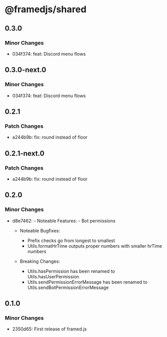 # @framedjs/shared

## 0.3.0

### Minor Changes

-   034f374: feat: Discord menu flows

## 0.3.0-next.0

### Minor Changes

-   034f374: feat: Discord menu flows

## 0.2.1

### Patch Changes

-   a244b9b: fix: round instead of floor

## 0.2.1-next.0

### Patch Changes

-   a244b9b: fix: round instead of floor

## 0.2.0

### Minor Changes

-   d8e7462: - Noteable Features: - Bot permissions

    -   Noteable Bugfixes:

        -   Prefix checks go from longest to smallest
        -   Utils.formatHrTime outputs proper numbers with smaller hrTime numbers

    -   Breaking Changes:
        -   Utils.hasPermission has been renamed to Utils.hasUserPermission
        -   Utils.sendPermissionErrorMessage has been renamed to Utils.sendBotPermissionErrorMessage

## 0.1.0

### Minor Changes

-   2350d65: First release of framed.js
